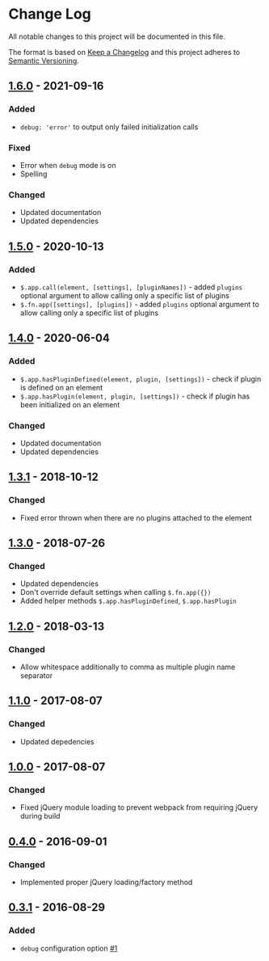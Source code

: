 # Change Log
All notable changes to this project will be documented in this file.

The format is based on [Keep a Changelog](http://keepachangelog.com/)
and this project adheres to [Semantic Versioning](http://semver.org/).

## [1.6.0] - 2021-09-16
### Added
- ```debug: 'error'``` to output only failed initialization calls
### Fixed
- Error when ```debug``` mode is on
- Spelling
### Changed
- Updated documentation
- Updated dependencies

## [1.5.0] - 2020-10-13
### Added
- `$.app.call(element, [settings], [pluginNames])` - added `plugins` optional argument to allow calling only a specific list of plugins
- `$.fn.app([settings], [plugins])` - added `plugins` optional argument to allow calling only a specific list of plugins

## [1.4.0] - 2020-06-04
### Added
- `$.app.hasPluginDefined(element, plugin, [settings])` - check if plugin is defined on an element
- `$.app.hasPlugin(element, plugin, [settings])` - check if plugin has been initialized on an element
### Changed
- Updated documentation
- Updated dependencies

## [1.3.1] - 2018-10-12
### Changed
- Fixed error thrown when there are no plugins attached to the element

## [1.3.0] - 2018-07-26
### Changed
- Updated dependencies
- Don't override default settings when calling ```$.fn.app({})```
- Added helper methods ```$.app.hasPluginDefined```, ```$.app.hasPlugin```

## [1.2.0] - 2018-03-13
### Changed
- Allow whitespace additionally to comma as multiple plugin name separator

## [1.1.0] - 2017-08-07
### Changed
- Updated depedencies

## [1.0.0] - 2017-08-07
### Changed
- Fixed jQuery module loading to prevent webpack from requiring jQuery during build

## [0.4.0] - 2016-09-01
### Changed
- Implemented proper jQuery loading/factory method

## [0.3.1] - 2016-08-29
### Added
- ```debug``` configuration option [\#1](https://github.com/kasparsz/jquery-app/issues/1)


[1.6.0]: https://github.com/kasparsz/jquery-app/compare/1.5.0...1.6.0
[1.5.0]: https://github.com/kasparsz/jquery-app/compare/1.4.0...1.5.0
[1.4.0]: https://github.com/kasparsz/jquery-app/compare/v1.3.1...1.4.0
[1.3.1]: https://github.com/kasparsz/jquery-app/compare/v1.3.0...v1.3.1
[1.3.0]: https://github.com/kasparsz/jquery-app/compare/v1.2.0...v1.3.0
[1.2.0]: https://github.com/kasparsz/jquery-app/compare/v1.1.0...v1.2.0
[1.1.0]: https://github.com/kasparsz/jquery-app/compare/v1.0.0...v1.1.0
[1.0.0]: https://github.com/kasparsz/jquery-app/compare/v0.4.0...v1.0.0
[0.4.0]: https://github.com/kasparsz/jquery-app/compare/v0.3.1...v0.4.0
[0.3.1]: https://github.com/kasparsz/jquery-app/compare/v0.2.2...v0.3.1

